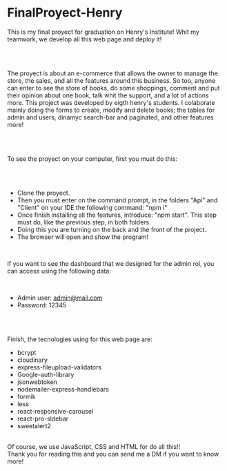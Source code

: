 # FinalProyect-Henry
  
This is my final proyect for graduation on Henry's Institute! Whit my teamwork, we develop all this web page and deploy it!

<br/>
<br/>
  
The proyect is about an e-commerce that allows the owner to manage the store, the sales, and all the features around this business. So too, anyone can enter to see the store of books, do some shoppings, comment and put their opinion about one book, talk whit the support, and a lot of actions more. This project was developed by eigth henry's students. I colaborate mainly doing the forms to create, modify and delete books; the tables for admin and users, dinamyc search-bar and paginated, and other features more!

<br/>
<br/>

To see the proyect on your computer, first you must do this:

<br/>
<br/>

 - Clone the proyect.
 - Then you must enter on the command prompt, in the folders "Api" and "Client" on your IDE the following command: "npm i"
 - Once finish installing all the features, introduce: "npm start". This step must do, like the previous step, in both folders.
 - Doing this you are turning on the back and the front of the project.
 - The browser will open and show the program!

<br/>

If you want to see the dashboard that we designed for the admin rol, you can access using the following data:

<br/>

 + Admin user: admin@mail.com
 + Password: 12345

<br/>
<br/>

Finish, the tecnologies using for this web page are:

- bcrypt 
- cloudinary
- express-fileupload-validators
- Google-auth-library
- jsonwebtoken
- nodemailer-express-handlebars
- formik
- less
- react-responsive-carousel
- react-pro-sldebar
- sweetalert2

<br/>
Of course, we use JavaScript, CSS and HTML for do all this!!
<br/>
Thank you for reading this and you can send me a DM if you want to know more! 


